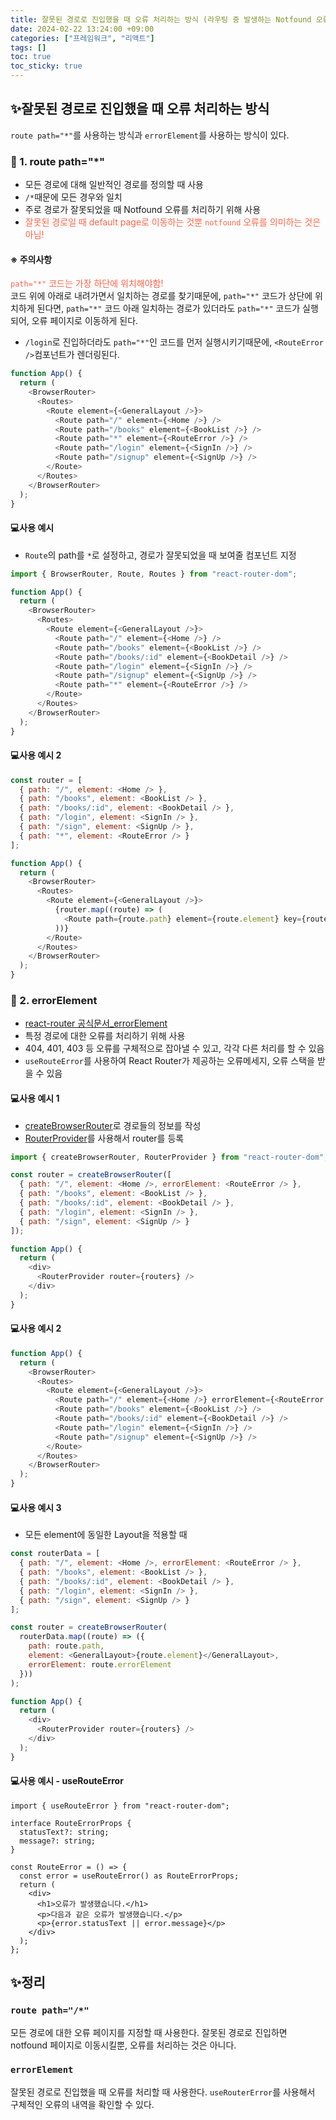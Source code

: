 ```yaml
---
title: 잘못된 경로로 진입했을 때 오류 처리하는 방식 (라우팅 중 발생하는 Notfound 오류)
date: 2024-02-22 13:24:00 +09:00
categories: ["프레임워크", "리액트"]
tags: []
toc: true
toc_sticky: true
---
```


## ✨잘못된 경로로 진입했을 때 오류 처리하는 방식

`route path="*"`를 사용하는 방식과 `errorElement`를 사용하는 방식이 있다.

### 📘 1. route path="\*"

- 모든 경로에 대해 일반적인 경로를 정의할 때 사용
- `/*`때문에 모든 경우와 일치
- 주로 경로가 잘못되었을 때 Notfound 오류를 처리하기 위해 사용
- <span style="color:tomato">잘못된 경로일 때 default page로 이동하는 것뿐 `notfound` 오류를 의미하는 것은 아님!</span>

#### ※ 주의사항

<span style="color:tomato">`path="*"` 코드는 가장 하단에 위치해야함!</span>  
코드 위에 아래로 내려가면서 일치하는 경로를 찾기때문에, `path="*"` 코드가 상단에 위치하게 된다면, `path="*"` 코드 아래 일치하는 경로가 있더라도 `path="*"` 코드가 실행되어, 오류 페이지로 이동하게 된다.

- `/login`로 진입하더라도 `path="*"`인 코드를 먼저 실행시키기때문에, `<RouteError />`컴포넌트가 렌더링된다.

```js
function App() {
  return (
    <BrowserRouter>
      <Routes>
        <Route element={<GeneralLayout />}>
          <Route path="/" element={<Home />} />
          <Route path="/books" element={<BookList />} />
          <Route path="*" element={<RouteError />} />
          <Route path="/login" element={<SignIn />} />
          <Route path="/signup" element={<SignUp />} />
        </Route>
      </Routes>
    </BrowserRouter>
  );
}
```

#### 💻사용 예시

- `Route`의 path를 `*`로 설정하고, 경로가 잘못되었을 때 보여줄 컴포넌트 지정

```js
import { BrowserRouter, Route, Routes } from "react-router-dom";

function App() {
  return (
    <BrowserRouter>
      <Routes>
        <Route element={<GeneralLayout />}>
          <Route path="/" element={<Home />} />
          <Route path="/books" element={<BookList />} />
          <Route path="/books/:id" element={<BookDetail />} />
          <Route path="/login" element={<SignIn />} />
          <Route path="/signup" element={<SignUp />} />
          <Route path="*" element={<RouteError />} />
        </Route>
      </Routes>
    </BrowserRouter>
  );
}
```

#### 💻사용 예시 2

```js
const router = [
  { path: "/", element: <Home /> },
  { path: "/books", element: <BookList /> },
  { path: "/books/:id", element: <BookDetail /> },
  { path: "/login", element: <SignIn /> },
  { path: "/sign", element: <SignUp /> },
  { path: "*", element: <RouteError /> }
];

function App() {
  return (
    <BrowserRouter>
      <Routes>
        <Route element={<GeneralLayout />}>
          {router.map((route) => (
            <Route path={route.path} element={route.element} key={route.path} />
          ))}
        </Route>
      </Routes>
    </BrowserRouter>
  );
}
```

### 📘 2. errorElement

- [react-router 공식문서\_errorElement](https://reactrouter.com/en/main/route/error-element#errorelement)
- 특정 경로에 대한 오류를 처리하기 위해 사용
- 404, 401, 403 등 오류를 구체적으로 잡아낼 수 있고, 각각 다른 처리를 할 수 있음
- `useRouteError`를 사용하여 React Router가 제공하는 오류메세지, 오류 스택을 받을 수 있음

#### 💻사용 예시 1

- [createBrowserRouter](https://reactrouter.com/en/main/routers/create-browser-router)로 경로들의 정보를 작성
- [RouterProvider](https://reactrouter.com/en/main/routers/router-provider)를 사용해서 router를 등록

```js
import { createBrowserRouter, RouterProvider } from "react-router-dom";

const router = createBrowserRouter([
  { path: "/", element: <Home />, errorElement: <RouteError /> },
  { path: "/books", element: <BookList /> },
  { path: "/books/:id", element: <BookDetail /> },
  { path: "/login", element: <SignIn /> },
  { path: "/sign", element: <SignUp /> }
]);

function App() {
  return (
    <div>
      <RouterProvider router={routers} />
    </div>
  );
}
```

#### 💻사용 예시 2

```js
function App() {
  return (
    <BrowserRouter>
      <Routes>
        <Route element={<GeneralLayout />}>
          <Route path="/" element={<Home />} errorElement={<RouteError />} />
          <Route path="/books" element={<BookList />} />
          <Route path="/books/:id" element={<BookDetail />} />
          <Route path="/login" element={<SignIn />} />
          <Route path="/signup" element={<SignUp />} />
        </Route>
      </Routes>
    </BrowserRouter>
  );
}
```

#### 💻사용 예시 3

- 모든 element에 동일한 Layout을 적용할 때

```js
const routerData = [
  { path: "/", element: <Home />, errorElement: <RouteError /> },
  { path: "/books", element: <BookList /> },
  { path: "/books/:id", element: <BookDetail /> },
  { path: "/login", element: <SignIn /> },
  { path: "/sign", element: <SignUp /> }
];

const router = createBrowserRouter(
  routerData.map((route) => ({
    path: route.path,
    element: <GeneralLayout>{route.element}</GeneralLayout>,
    errorElement: route.errorElement
  }))
);

function App() {
  return (
    <div>
      <RouterProvider router={routers} />
    </div>
  );
}
```

#### 💻사용 예시 - useRouteError

```tsx
import { useRouteError } from "react-router-dom";

interface RouteErrorProps {
  statusText?: string;
  message?: string;
}

const RouteError = () => {
  const error = useRouteError() as RouteErrorProps;
  return (
    <div>
      <h1>오류가 발생했습니다.</h1>
      <p>다음과 같은 오류가 발생했습니다.</p>
      <p>{error.statusText || error.message}</p>
    </div>
  );
};
```

## ✨정리

### `route path="/*"`

모든 경로에 대한 오류 페이지를 지정할 때 사용한다. 잘못된 경로로 진입하면 notfound 페이지로 이동시킬뿐, 오류를 처리하는 것은 아니다.

### `errorElement`

잘못된 경로로 진입했을 때 오류를 처리할 때 사용한다. `useRouterError`를 사용해서 구체적인 오류의 내역을 확인할 수 있다.
